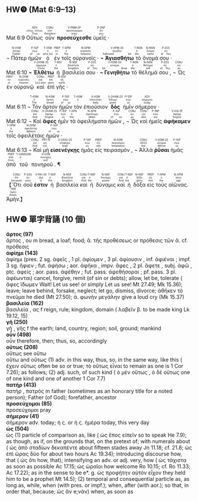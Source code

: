 ## HW❾ (Mat 6:9–13)
</br><rt>Mat 6:9</rt> <RUBY><ruby><ruby>Οὕτως<rt>Thus</rt></ruby><rt>οὕτω, οὕτως</rt></ruby><rt>ADV</rt></RUBY> <RUBY><ruby><ruby>οὖν<rt>therefore</rt></ruby><rt>οὖν</rt></ruby><rt>CONJ</rt></RUBY> <RUBY><ruby><ruby><strong>προσεύχεσθε</strong><rt>pray</rt></ruby><rt>προσεύχομαι</rt></ruby><rt>V-PNM-2P</rt></RUBY> <RUBY><ruby><ruby>ὑμεῖς ·<rt>you</rt></ruby><rt>σύ</rt></ruby><rt>P-2NP</rt></RUBY></br></br> <RUBY><ruby><ruby>¬ Πάτερ<rt>Father</rt></ruby><rt>πατήρ</rt></ruby><rt>N-VSM</rt></RUBY> <RUBY><ruby><ruby>ἡμῶν<rt>of us</rt></ruby><rt>ἐγώ</rt></ruby><rt>P-1GP</rt></RUBY> <RUBY><ruby><ruby>ὁ<rt>who [is]</rt></ruby><rt>ὁ</rt></ruby><rt>T-VSM</rt></RUBY> <RUBY><ruby><ruby>ἐν<rt>in</rt></ruby><rt>ἐν</rt></ruby><rt>PREP</rt></RUBY> <RUBY><ruby><ruby>τοῖς<rt>the</rt></ruby><rt>ὁ</rt></ruby><rt>T-DPM</rt></RUBY> <RUBY><ruby><ruby>οὐρανοῖς ·<rt>heavens</rt></ruby><rt>οὐρανός</rt></ruby><rt>N-DPM</rt></RUBY> <RUBY><ruby><ruby><strong>¬ Ἁγιασθήτω</strong><rt>hallowed be</rt></ruby><rt>ἁγιάζω</rt></ruby><rt>V-APM-3S</rt></RUBY> <RUBY><ruby><ruby>τὸ<rt>the</rt></ruby><rt>ὁ</rt></ruby><rt>T-NSN</rt></RUBY> <RUBY><ruby><ruby>ὄνομά<rt>name</rt></ruby><rt>ὄνομα</rt></ruby><rt>N-NSN</rt></RUBY> <RUBY><ruby><ruby>σου ·<rt>of You</rt></ruby><rt>σύ</rt></ruby><rt>P-2GS</rt></RUBY> </br><rt>Mat 6:10</rt> <RUBY><ruby><ruby><strong>¬ Ἐλθέτω</strong><rt>Come</rt></ruby><rt>ἔρχομαι</rt></ruby><rt>V-2AAM-3S</rt></RUBY> <RUBY><ruby><ruby>ἡ<rt>the</rt></ruby><rt>ὁ</rt></ruby><rt>T-NSF</rt></RUBY> <RUBY><ruby><ruby>βασιλεία<rt>kingdom</rt></ruby><rt>βασιλεία</rt></ruby><rt>N-NSF</rt></RUBY> <RUBY><ruby><ruby>σου ·<rt>of You</rt></ruby><rt>σύ</rt></ruby><rt>P-2GS</rt></RUBY> <RUBY><ruby><ruby><strong>¬ Γενηθήτω</strong><rt>be done</rt></ruby><rt>γίνομαι</rt></ruby><rt>V-AOM-3S</rt></RUBY> <RUBY><ruby><ruby>τὸ<rt>the</rt></ruby><rt>ὁ</rt></ruby><rt>T-NSN</rt></RUBY> <RUBY><ruby><ruby>θέλημά<rt>will</rt></ruby><rt>θέλημα</rt></ruby><rt>N-NSN</rt></RUBY> <RUBY><ruby><ruby>σου ,<rt>of You</rt></ruby><rt>σύ</rt></ruby><rt>P-2GS</rt></RUBY> <RUBY><ruby><ruby>¬ Ὡς<rt>as</rt></ruby><rt>ὡς</rt></ruby><rt>CONJ</rt></RUBY> <RUBY><ruby><ruby>ἐν<rt>in</rt></ruby><rt>ἐν</rt></ruby><rt>PREP</rt></RUBY> <RUBY><ruby><ruby>οὐρανῷ<rt>heaven</rt></ruby><rt>οὐρανός</rt></ruby><rt>N-DSM</rt></RUBY> <RUBY><ruby><ruby>καὶ<rt>[so] also</rt></ruby><rt>καί</rt></ruby><rt>CONJ</rt></RUBY> <RUBY><ruby><ruby>ἐπὶ<rt>upon</rt></ruby><rt>ἐπί</rt></ruby><rt>PREP</rt></RUBY> <RUBY><ruby><ruby>γῆς ·<rt>earth</rt></ruby><rt>γῆ</rt></ruby><rt>N-GSF</rt></RUBY></br> </br><rt>Mat 6:11</rt> <RUBY><ruby><ruby>¬ Τὸν<rt>The</rt></ruby><rt>ὁ</rt></ruby><rt>T-ASM</rt></RUBY> <RUBY><ruby><ruby>ἄρτον<rt>bread</rt></ruby><rt>ἄρτος</rt></ruby><rt>N-ASM</rt></RUBY> <RUBY><ruby><ruby>ἡμῶν<rt>of us</rt></ruby><rt>ἐγώ</rt></ruby><rt>P-1GP</rt></RUBY> <RUBY><ruby><ruby>τὸν<rt>-</rt></ruby><rt>ὁ</rt></ruby><rt>T-ASM</rt></RUBY> <RUBY><ruby><ruby>ἐπιούσιον<rt>daily</rt></ruby><rt>ἐπιούσιος</rt></ruby><rt>A-ASM</rt></RUBY> <RUBY><ruby><ruby><strong>δὸς</strong><rt>grant</rt></ruby><rt>δίδωμι</rt></ruby><rt>V-2AAM-2S</rt></RUBY> <RUBY><ruby><ruby>ἡμῖν<rt>us</rt></ruby><rt>ἐγώ</rt></ruby><rt>P-1DP</rt></RUBY> <RUBY><ruby><ruby>σήμερον ·<rt>today</rt></ruby><rt>σήμερον</rt></ruby><rt>ADV</rt></RUBY> </br><rt>Mat 6:12</rt> <RUBY><ruby><ruby>¬ Καὶ<rt>And</rt></ruby><rt>καί</rt></ruby><rt>CONJ</rt></RUBY> <RUBY><ruby><ruby><strong>ἄφες</strong><rt>forgive</rt></ruby><rt>ἀφίημι</rt></ruby><rt>V-2AAM-2S</rt></RUBY> <RUBY><ruby><ruby>ἡμῖν<rt>us</rt></ruby><rt>ἐγώ</rt></ruby><rt>P-1DP</rt></RUBY> <RUBY><ruby><ruby>τὰ<rt>the</rt></ruby><rt>ὁ</rt></ruby><rt>T-APN</rt></RUBY> <RUBY><ruby><ruby>ὀφειλήματα<rt>debts</rt></ruby><rt>ὀφείλημα</rt></ruby><rt>N-APN</rt></RUBY> <RUBY><ruby><ruby>ἡμῶν ,<rt>of us</rt></ruby><rt>ἐγώ</rt></ruby><rt>P-1GP</rt></RUBY> <RUBY><ruby><ruby>¬ Ὡς<rt>as</rt></ruby><rt>ὡς</rt></ruby><rt>CONJ</rt></RUBY> <RUBY><ruby><ruby>καὶ<rt>also</rt></ruby><rt>καί</rt></ruby><rt>CONJ</rt></RUBY> <RUBY><ruby><ruby>ἡμεῖς<rt>we</rt></ruby><rt>ἐγώ</rt></ruby><rt>P-1NP</rt></RUBY> <RUBY><ruby><ruby><strong>ἀφήκαμεν</strong><rt>forgive</rt></ruby><rt>ἀφίημι</rt></ruby><rt>V-AAI-1P</rt></RUBY> <RUBY><ruby><ruby>τοῖς<rt>the</rt></ruby><rt>ὁ</rt></ruby><rt>T-DPM</rt></RUBY> <RUBY><ruby><ruby>ὀφειλέταις<rt>debtors</rt></ruby><rt>ὀφειλέτης</rt></ruby><rt>N-DPM</rt></RUBY> <RUBY><ruby><ruby>ἡμῶν ·<rt>of us</rt></ruby><rt>ἐγώ</rt></ruby><rt>P-1GP</rt></RUBY> </br><rt>Mat 6:13</rt> <RUBY><ruby><ruby>¬ Καὶ<rt>And</rt></ruby><rt>καί</rt></ruby><rt>CONJ</rt></RUBY> <RUBY><ruby><ruby>μὴ<rt>not</rt></ruby><rt>μή</rt></ruby><rt>PRT-N</rt></RUBY> <RUBY><ruby><ruby><strong>εἰσενέγκῃς</strong><rt>lead</rt></ruby><rt>εἰσφέρω</rt></ruby><rt>V-2AAS-2S</rt></RUBY> <RUBY><ruby><ruby>ἡμᾶς<rt>us</rt></ruby><rt>ἐγώ</rt></ruby><rt>P-1AP</rt></RUBY> <RUBY><ruby><ruby>εἰς<rt>into</rt></ruby><rt>εἰς</rt></ruby><rt>PREP</rt></RUBY> <RUBY><ruby><ruby>πειρασμόν ,<rt>temptation</rt></ruby><rt>πειρασμός</rt></ruby><rt>N-ASM</rt></RUBY> <RUBY><ruby><ruby>¬ Ἀλλὰ<rt>but</rt></ruby><rt>ἀλλά</rt></ruby><rt>CONJ</rt></RUBY> <RUBY><ruby><ruby><strong>ῥῦσαι</strong><rt>deliver</rt></ruby><rt>ῥύομαι</rt></ruby><rt>V-ADM-2S</rt></RUBY> <RUBY><ruby><ruby>ἡμᾶς<rt>us</rt></ruby><rt>ἐγώ</rt></ruby><rt>P-1AP</rt></RUBY> <RUBY><ruby><ruby>ἀπὸ<rt>from</rt></ruby><rt>ἀπό</rt></ruby><rt>PREP</rt></RUBY> <RUBY><ruby><ruby>τοῦ<rt>-</rt></ruby><rt>ὁ</rt></ruby><rt>T-GSM⁞GSN</rt></RUBY> <RUBY><ruby><ruby>πονηροῦ . ¶<rt>evil’</rt></ruby><rt>πονηρός</rt></ruby><rt>A-GSN</rt></RUBY></br></br> 【<RUBY><ruby><ruby>Ὅτι<rt>because</rt></ruby><rt>ὅτι</rt></ruby><rt>CONJ</rt></RUBY> <RUBY><ruby><ruby>σοῦ<rt>your</rt></ruby><rt>σύ</rt></ruby><rt>P-2GS</rt></RUBY> <RUBY><ruby><ruby><strong>ἐστιν</strong><rt>is</rt></ruby><rt>εἰμί</rt></ruby><rt>V-PAI-3S</rt></RUBY> <RUBY><ruby><ruby>ἡ<rt>the</rt></ruby><rt>ὁ</rt></ruby><rt>T-NSF</rt></RUBY> <RUBY><ruby><ruby>βασιλεία<rt>kingdom</rt></ruby><rt>βασιλεία</rt></ruby><rt>N-NSF</rt></RUBY> <RUBY><ruby><ruby>καὶ<rt>And</rt></ruby><rt>καί</rt></ruby><rt>CONJ</rt></RUBY> <RUBY><ruby><ruby>ἡ<rt>the</rt></ruby><rt>ὁ</rt></ruby><rt>T-NSF</rt></RUBY> <RUBY><ruby><ruby>δύναμις<rt>power</rt></ruby><rt>δύναμις</rt></ruby><rt>N-NSF</rt></RUBY> <RUBY><ruby><ruby>καὶ<rt>And</rt></ruby><rt>καί</rt></ruby><rt>CONJ</rt></RUBY> <RUBY><ruby><ruby>ἡ<rt>the</rt></ruby><rt>ὁ</rt></ruby><rt>T-NSF</rt></RUBY> <RUBY><ruby><ruby>δόξα<rt>glory</rt></ruby><rt>δόξα</rt></ruby><rt>N-NSF</rt></RUBY> <RUBY><ruby><ruby>εἰς<rt>into</rt></ruby><rt>εἰς</rt></ruby><rt>PREP</rt></RUBY> <RUBY><ruby><ruby>τοὺς<rt>the</rt></ruby><rt>ὁ</rt></ruby><rt>T-APM</rt></RUBY> <RUBY><ruby><ruby>αἰῶνας.<rt>age</rt></ruby><rt>αἰών</rt></ruby><rt>N-APM</rt></RUBY> <RUBY><ruby><ruby>Ἀμήν.<rt>Amen.</rt></ruby><rt>ἀμήν</rt></ruby><rt>HEB</rt></RUBY>】


## HW❾ 單字背誦 (10 個)


**ἄρτος (97)**</BR>ἄρτος , ου m bread, a loaf; food; ἄ. τῆς προθέσεως or πρόθεσις τῶν ἄ. cf. πρόθεσις</BR>
**ἀφίημι (143)**</BR>ἀφίημι (pres. 2 sg. ἀφεῖς , 1 pl. ἀφίομεν , 3 pl. ἀφίουσιν , inf. ἀφιέναι ; impf. 3 sg. ἤφιεν ; fut. ἀφήσω ; aor. ἀφῆκα , impv. ἄφες , 2 pl. ἄφετε , subj. ἀφῶ , ptc. ἀφείς ; aor. pass. ἀφέθην ; fut. pass. ἀφεθήσοραι ; pf. pass. 3 pl. ἀφέωνται) cancel, forgive, remit (of sin or debts); allow, let be, tolerate ( ἄφες ἴδωμεν Wait! Let us see! or simply Let us see! Mt 27.49; Mk 15.36); leave; leave behind, forsake, neglect; let go, dismiss, divorce; ἀθῆκεν τὸ πνεῦμα he died (Mt 27.50); ἀ. φωνὴν μεγάλην give a loud cry (Mk 15.37)</BR>
**βασιλεία (162)**</BR>βασιλεία , ας f reign, rule; kingdom, domain ( λαβεῖν β. to be made king Lk 19.12, 15)</BR>
**γῆ (250)**</BR>γῆ , γῆς f the earth; land, country, region; soil, ground; mankind</BR>
**οὖν (498)**</BR>οὖν therefore, then; thus, so, accordingly</BR>
**οὕτως (208)**</BR>οὕτως see οὕτω</BR>οὕτω and οὕτως (1) adv. in this way, thus, so, in the same way, like this ( ἔχειν οὕτως often be so or true; τὸ οὕτως εἶναι to remain as one is 1 Cor 7.26); as follows; (2) adj. such, of such kind ( ὁ μὲν οὕτως , ὁ δὲ οὕτως one of one kind and one of another 1 Cor 7.7)</BR>
**πατήρ (413)**</BR>πατήρ , πατρός m father (sometimes as an honorary title for a noted person); Father (of God); forefather, ancestor</BR>
**προσεύχομαι (85)**</BR>προσεύχομαι pray</BR>
**σήμερον (41)**</BR>σήμερον adv. today; ἡ ς. or ἡ ς. ἡμέρα today, this very day</BR>
**ὡς (504)**</BR>ὡς (1) particle of comparison as, like ( ὡς ἔπος εἰπεῖν so to speak He 7.9); as though, as if, on the grounds that, on the pretext of; with numerals about ( ὡς ἀπὸ σταδίων δεκαπέντε about fifteen stades away Jn 11.18; cf. 21.8; ὡς ἐπὶ ὥρας δύο for about two hours Ac 19.34); introducing discourse how, that ( ὡς ὅτι how, that); intensifying an adv. or adj. very, how ( ὡς τάχιστα as soon as possible Ac 17.15; ὡς ὡραῖοι how welcome Ro 10.15; cf. Ro 11.33; Ac 17.22); as in the sense to be e*. g. ὡς προφήτην αὐτὸν εἶχον they held him to be a prophet Mt 14.5); (2) temporal and consequential particle as, as long as, while, when (with pres. or impf.); when, after (with aor.); so that, in order that, because; ὡς ἄν e;vάν) when, as soon as</BR>
